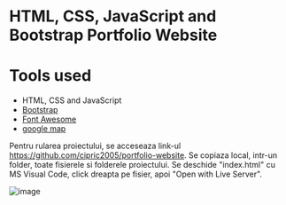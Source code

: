 HTML, CSS, JavaScript and Bootstrap Portfolio Website
=======

# Tools used #
* HTML, CSS and JavaScript
* [Bootstrap](https://getbootstrap.com/docs/5.0/getting-started/introduction/)
* [Font Awesome](https://fontawesome.com/)
* [google map](https://www.embed-map.com/)

Pentru rularea proiectului, se acceseaza link-ul https://github.com/cipric2005/portfolio-website. Se copiaza local, intr-un folder, toate fisierele si folderele proiectului. Se deschide "index.html" cu MS Visual Code, click dreapta pe fisier, apoi "Open with Live Server".

![image](https://github.com/cipric2005/Portfolio-Website/assets/135416484/e6bb81bb-90e8-44f7-88b4-ff5ddf016142)


